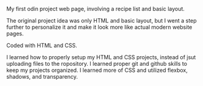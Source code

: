 My first odin project web page, involving a recipe list and basic layout.

The original project idea was only HTML and basic layout, but I went a step further to personalize it and make it look more like actual modern website pages.

Coded with HTML and CSS.

I learned how to properly setup my HTML and CSS projects, instead of jsut uploading files to the ropository.
I learned proper git and github skills to keep my projects organized.
I learned more of CSS and utilized flexbox, shadows, and transparency.
